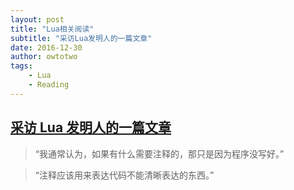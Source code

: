 ```yaml
---
layout: post
title: "Lua相关阅读"
subtitle: "采访Lua发明人的一篇文章"
date: 2016-12-30
author: owtotwo
tags:
    - Lua
    - Reading
---
```


## [采访 Lua 发明人的一篇文章][1]

> “我通常认为，如果有什么需要注释的，那只是因为程序没写好。”  

> “注释应该用来表达代码不能清晰表达的东西。”  

[1]: http://blog.codingnow.com/2010/06/masterminds_of_programming_7_lua.html  
